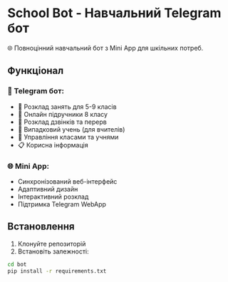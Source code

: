 # School Bot - Навчальний Telegram бот

🌐 Повноцінний навчальний бот з Mini App для шкільних потреб.

## Функціонал

### 🤖 Telegram бот:
- 📅 Розклад занять для 5-9 класів
- 📖 Онлайн підручники 8 класу
- 🔔 Розклад дзвінків та перерв
- 🎲 Випадковий учень (для вчителів)
- 👥 Управління класами та учнями
- 📋 Корисна інформація

### 🌐 Mini App:
- Синхронізований веб-інтерфейс
- Адаптивний дизайн
- Інтерактивний розклад
- Підтримка Telegram WebApp

## Встановлення

1. Клонуйте репозиторій
2. Встановіть залежності:
```bash
cd bot
pip install -r requirements.txt
